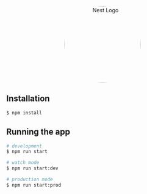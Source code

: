 <p align="center">
  <a href="https://hypersign.id/" target="blank"><img style="  border-width: 4px;border-radius:80%;
"  src="https://avatars.githubusercontent.com/u/68963187?s=200&v=4" width="200" alt="Nest Logo" /></a>
</p>



## Installation

```bash
$ npm install
```

## Running the app

```bash
# development
$ npm run start

# watch mode
$ npm run start:dev

# production mode
$ npm run start:prod
```




